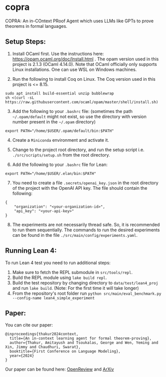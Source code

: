 # copra
COPRA: An in-COntext PRoof Agent which uses LLMs like GPTs to prove theorems in formal languages.

## Setup Steps:
1. Install OCaml first. Use the instructions here: https://opam.ocaml.org/doc/Install.html . The opam version used in this project is 2.1.3 (OCaml 4.14.0). Note that OCaml officially only supports Linux installations. One can use WSL on Windows machines.

2. Run the following to install Coq on Linux. The Coq version used in this project is <= 8.15. 
```
sudo apt install build-essential unzip bubblewrap
sh <(curl -sL https://raw.githubusercontent.com/ocaml/opam/master/shell/install.sh)
```

3. Add the following to your `.bashrc` file: (sometimes the path `~/.opam/default` might not exist, so use the directory with version number present in the `~/.opam` directory)
```
export PATH="/home/$USER/.opam/default/bin:$PATH"
```

4. Create a `Miniconda` environment and activate it.


5. Change to the project root directory, and run the setup script i.e. `./src/scripts/setup.sh` from the root directory.

6. Add the following to your `.bashrc` file for Lean:
```
export PATH="/home/$USER/.elan/bin:$PATH"
```

7. You need to create a file `.secrets/openai_key.json` in the root directory of the project with the OpenAI API key. The file should contain the following:
```
{
    "organization": "<your-organization-id>",
    "api_key": "<your-api-key>"
}
```

8. The experiments are not necessarily thread safe. So, it is recommended to run them sequentially. The commands to run the desired experiments can be found in the file `./src/main/config/experiments.yaml`.

## Running Lean 4:

To run Lean 4 test you need to run additional steps:
1. Make sure to fetch the REPL submodule in `src/tools/repl`.
2. Build the REPL module using `lake build repl`.
3. Build the test repository by changing directory to `data/test/lean4_proj` and run `lake build`. (Note: For the first time it will take longer)
4. From the repository's root folder run `python src/main/eval_benchmark.py --config-name lean4_simple_experiment`

## Paper:
You can cite our paper:
```
@inproceedings{thakur2024context,
  title={An in-context learning agent for formal theorem-proving},
  author={Thakur, Amitayush and Tsoukalas, George and Wen, Yeming and Xin, Jimmy and Chaudhuri, Swarat},
  booktitle={First Conference on Language Modeling},
  year={2024}
}
```
Our paper can be found here: [OpenReview](https://openreview.net/forum?id=V7HRrxXUhN#discussion) and [ArXiv](https://arxiv.org/abs/2310.04353)
